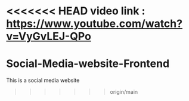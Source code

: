 <<<<<<< HEAD
video link : https://www.youtube.com/watch?v=VyGvLEJ-QPo
=======
# Social-Media-website-Frontend
This is a social media website
>>>>>>> origin/main
